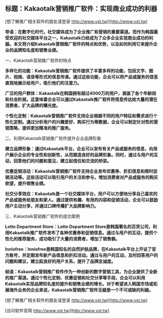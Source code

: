 ## **标题：Kakaotalk营销推广软件：实现商业成功的利器**

[想了解推广相关软件的朋友请登录 http://www.vst.tw](http://www.vst.tw)

**导语：在数字化时代，社交媒体成为了企业推广和营销的重要渠道。而作为韩国最受欢迎的社交媒体平台之一，Kakaotalk已经成为了众多企业实现商业成功的利器。本文将介绍Kakaotalk营销推广软件的特点和优势，以及如何利用它来提升企业的品牌知名度和销售业绩。**

一、Kakaotalk营销推广软件的特点

**多样化的功能：Kakaotalk营销推广软件提供了丰富多样的功能，包括文字、图片、视频、语音等形式的信息传递。通过这些功能，企业可以将产品或服务的信息直观地展示给用户，吸引他们的注意力。**

**广泛的用户群体：Kakaotalk在韩国拥有超过4000万的用户，涵盖了各个年龄段和社会阶层。这意味着企业可以通过Kakaotalk推广软件将信息传达给大量的潜在消费者，扩大品牌的曝光度。**

**个性化定制：Kakaotalk营销推广软件支持企业根据不同的用户特征和需求进行个性化定制。通过分析用户的兴趣爱好、购买行为等数据，企业可以制定针对性的营销策略，提供更加精准的推广服务。**

二、利用Kakaotalk营销推广软件提升企业品牌形象

**建立品牌形象：通过Kakaotalk平台，企业可以发布有关产品或服务的信息，向用户展示企业的专业性和创新性，从而塑造良好的品牌形象。同时，通过与用户的互动，回答他们的问题和意见，建立起信任和交流的桥梁。**

**优惠促销活动：Kakaotalk营销推广软件支持企业发布优惠券、折扣信息和限时促销活动等。这些活动可以吸引用户的关注和参与，增加消费者对产品或服务的购买欲望，提升销售业绩。**

**社交分享效应：Kakaotalk是一个社交媒体平台，用户可以方便地分享自己喜欢的产品或服务给朋友和家人。通过提供有趣、有用的内容和促销活动，企业可以鼓励用户主动分享，并通过口碑传播扩大品牌影响力。**

三、Kakaotalk营销推广软件的成功案例

**Lotte Department Store：Lotte Department Store是韩国著名的百货公司，利用Kakaotalk推广软件发布了各种优惠券和促销信息。通过与用户的互动，提供个性化的推荐服务，成功吸引了大量的消费者，增加了销售额。**

**Innisfree：Innisfree是韩国知名的自然护肤品牌，在Kakaotalk平台上开设了官方账号，并定期发布新产品信息和折扣活动。通过与用户的互动，及时回答用户的问题和建议，建立起良好的用户关系，提升了品牌忠诚度。**

**结语：Kakaotalk营销推广软件作为一种创新的数字营销工具，为企业提供了全新的推广渠道。通过个性化定制、优惠促销和社交分享等手段，企业可以利用Kakaotalk实现品牌知名度的提升和销售业绩的增长。对于希望进入韩国市场或拓展海外业务的企业来说，Kakaotalk营销推广软件无疑是一个不可或缺的利器。**

[想了解推广相关软件的朋友请登录 http://www.vst.tw](http://www.vst.tw)


[访问软件官网 http://www.vst.tw](http://www.vst.tw)
